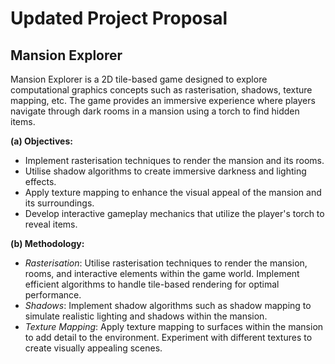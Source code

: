 
# Updated Project Proposal


## Mansion Explorer

Mansion Explorer is a 2D tile-based game designed to explore computational graphics concepts such as rasterisation, shadows, texture mapping, etc. The game provides an immersive experience where players navigate through dark rooms in a mansion using a torch to find hidden items.

**(a) Objectives:**

- Implement rasterisation techniques to render the mansion and its rooms.
- Utilise shadow algorithms to create immersive darkness and lighting effects.
- Apply texture mapping to enhance the visual appeal of the mansion and its surroundings.
- Develop interactive gameplay mechanics that utilize the player's torch to reveal items.

**(b) Methodology:**

- *Rasterisation*: Utilise rasterisation techniques to render the mansion, rooms, and interactive elements within the game world. Implement efficient algorithms to handle tile-based rendering for optimal performance.
- *Shadows*: Implement shadow algorithms such as shadow mapping to simulate realistic lighting and shadows within the mansion.
- *Texture Mapping*: Apply texture mapping to surfaces within the mansion to add detail to the environment. Experiment with different textures to create visually appealing scenes.
